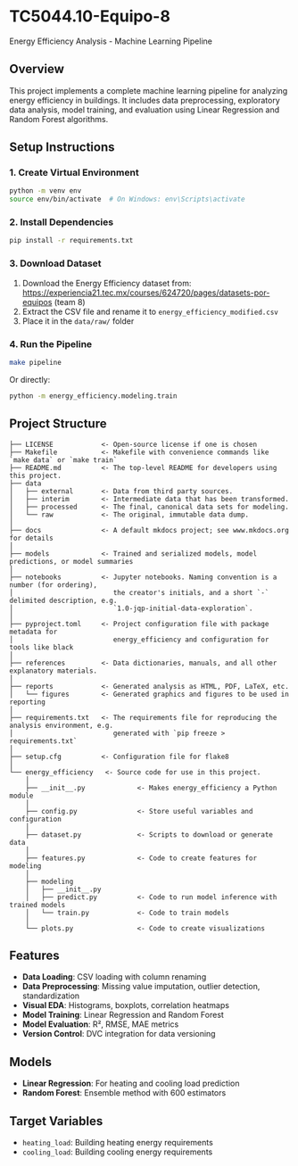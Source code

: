 # TC5044.10-Equipo-8
Energy Efficiency Analysis - Machine Learning Pipeline

## Overview
This project implements a complete machine learning pipeline for analyzing energy efficiency in buildings. It includes data preprocessing, exploratory data analysis, model training, and evaluation using Linear Regression and Random Forest algorithms.

## Setup Instructions

### 1. Create Virtual Environment
```bash
python -m venv env
source env/bin/activate  # On Windows: env\Scripts\activate
```

### 2. Install Dependencies
```bash
pip install -r requirements.txt
```

### 3. Download Dataset
1. Download the Energy Efficiency dataset from: https://experiencia21.tec.mx/courses/624720/pages/datasets-por-equipos (team 8)
2. Extract the CSV file and rename it to `energy_efficiency_modified.csv`
3. Place it in the `data/raw/` folder

### 4. Run the Pipeline
```bash
make pipeline
```

Or directly:
```bash
python -m energy_efficiency.modeling.train
```

## Project Structure
```
├── LICENSE            <- Open-source license if one is chosen
├── Makefile           <- Makefile with convenience commands like `make data` or `make train`
├── README.md          <- The top-level README for developers using this project.
├── data
│   ├── external       <- Data from third party sources.
│   ├── interim        <- Intermediate data that has been transformed.
│   ├── processed      <- The final, canonical data sets for modeling.
│   └── raw            <- The original, immutable data dump.
│
├── docs               <- A default mkdocs project; see www.mkdocs.org for details
│
├── models             <- Trained and serialized models, model predictions, or model summaries
│
├── notebooks          <- Jupyter notebooks. Naming convention is a number (for ordering),
│                         the creator's initials, and a short `-` delimited description, e.g.
│                         `1.0-jqp-initial-data-exploration`.
│
├── pyproject.toml     <- Project configuration file with package metadata for 
│                         energy_efficiency and configuration for tools like black
│
├── references         <- Data dictionaries, manuals, and all other explanatory materials.
│
├── reports            <- Generated analysis as HTML, PDF, LaTeX, etc.
│   └── figures        <- Generated graphics and figures to be used in reporting
│
├── requirements.txt   <- The requirements file for reproducing the analysis environment, e.g.
│                         generated with `pip freeze > requirements.txt`
│
├── setup.cfg          <- Configuration file for flake8
│
└── energy_efficiency   <- Source code for use in this project.
    │
    ├── __init__.py             <- Makes energy_efficiency a Python module
    │
    ├── config.py               <- Store useful variables and configuration
    │
    ├── dataset.py              <- Scripts to download or generate data
    │
    ├── features.py             <- Code to create features for modeling
    │
    ├── modeling                
    │   ├── __init__.py 
    │   ├── predict.py          <- Code to run model inference with trained models          
    │   └── train.py            <- Code to train models
    │
    └── plots.py                <- Code to create visualizations
```

## Features
- **Data Loading**: CSV loading with column renaming
- **Data Preprocessing**: Missing value imputation, outlier detection, standardization
- **Visual EDA**: Histograms, boxplots, correlation heatmaps
- **Model Training**: Linear Regression and Random Forest
- **Model Evaluation**: R², RMSE, MAE metrics
- **Version Control**: DVC integration for data versioning

## Models
- **Linear Regression**: For heating and cooling load prediction
- **Random Forest**: Ensemble method with 600 estimators

## Target Variables
- `heating_load`: Building heating energy requirements
- `cooling_load`: Building cooling energy requirements
